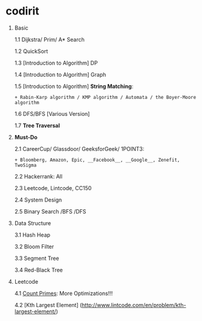 codirit
=======
1. Basic
   
   1.1 Dijkstra/ Prim/ A* Search

   1.2 QuickSort

   1.3 [Introduction to Algorithm] DP
 
   1.4 [Introduction to Algorithm] Graph

   1.5 [Introduction to Algorithm] __String Matching__: 
       
       + Rabin-Karp algorithm / KMP algorithm / Automata / the Boyer-Moore algorithm

   1.6 DFS/BFS [Various Version]

   1.7 __Tree Traversal__

2. **Must-Do**

   2.1 CareerCup/ Glassdoor/ GeeksforGeek/ 1POINT3: 
       
       + Bloomberg, Amazon, Epic, __Facebook__, __Google__, Zenefit, TwoSigma
   
   2.2 Hackerrank: All
   
   2.3 Leetcode, Lintcode, CC150
   
   2.4 System Design
   
   2.5 Binary Search /BFS /DFS

3. Data Structure

   3.1 Hash Heap
   
   3.2 Bloom Filter
   
   3.3 Segment Tree
   
   3.4 Red-Black Tree

4. Leetcode
  
   4.1 [Count Primes](https://leetcode.com/submissions/detail/35164468/): More Optimizations!!!
   
   4.2 [Kth Largest Element] (http://www.lintcode.com/en/problem/kth-largest-element/)
